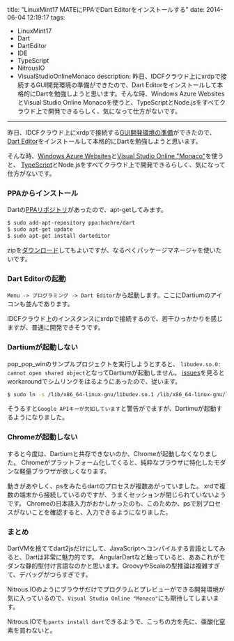 title: "LinuxMint17 MATEにPPAでDart Editorをインストールする"
date: 2014-06-04 12:19:17
tags:
 - LinuxMint17
 - Dart
 - DartEditor
 - IDE
 - TypeScript
 - NitrousIO
 - VisualStudioOnlineMonaco
description: 昨日、IDCFクラウド上にxrdpで接続するGUI開発環境の準備ができたので、Dart Editorをインストールして本格的にDartを勉強しようと思います。そんな時、Windows Azure WebsitesとVisual Studio Online Monacoを使うと、TypeScriptとNode.jsをすべてクラウド上で開発できるらしく、気になって仕方がないです。
---

昨日、IDCFクラウド上にxrdpで接続する[GUI開発環境の準備](/2014/06/02/idcf-linuxmint17-part2/)ができたので、
[Dart Editor](https://www.dartlang.org/tools/editor/)をインストールして本格的にDartを勉強しようと思います。

そんな時、[Windows Azure Websites](http://azure.microsoft.com/ja-jp/services/web-sites/)と[Visual Studio Online "Monaco"](http://blogs.msdn.com/b/monaco/)を使うと、
[TypeScript](http://www.typescriptlang.org/)とNode.jsをすべてクラウド上で開発できるらしく、気になって仕方がないです。


<!-- more -->

### PPAからインストール

Dartの[PPAリポジトリ](https://groups.google.com/a/dartlang.org/forum/#!topic/misc/V3u8oogUDxQ)があったので、apt-getしてみます。

``` bash
$ sudo add-apt-repository ppa:hachre/dart
$ sudo apt-get update
$ sudo apt-get install darteditor
```

zipを[ダウンロード](https://www.dartlang.org/tools/editor/)してもよいですが、なるべくパッケージマネージャを使いたいです。

### Dart Editorの起動
`Menu -> プログラミング -> Dart Editor`から起動します。ここにDartiumのアイコンも並んであります。

IDCFクラウド上のインスタンスにxrdpで接続するので、若干ひっかかりを感じますが、普通に開発できそうです。


### Dartiumが起動しない
pop_pop_winのサンプルプロジェクトを実行しようとすると、
`libudev.so.0: cannot open shared object`となってDartiumが起動しません。
[issues](https://code.google.com/p/dart/issues/detail?id=12325)を見るとworkaroundでシムリンクをはるようにあったので、従います。

``` bash
$ sudo ln -s /lib/x86_64-linux-gnu/libudev.so.1 /lib/x86_64-linux-gnu/libudev.so.0
```
そうるすと`Google APIキーが欠如しています`と警告がでますが、Dartimuが起動するようになりました。


### Chromeが起動しない
すると今度は、Dartiumと共存できないのか、Chromeが起動しなくなりました。
Chromeがプラットフォーム化してくると、純粋なブラウザに特化したモダンな軽量ブラウザが欲しくなります。

動きがあやしく、psをみたらdartのプロセスが複数あがっていました。
xrdで複数の端末から接続しているのですが、うまくセッションが閉じられていないようです。
Chromeの日本語入力がおかしかったのも、このためか、psで別プロセスがないことを確認すると、入力できるようになりました。


### まとめ

DartVMを捨ててdart2jsだけにして、JavaScriptへコンパイルする言語としてみると、Dartは非常に魅力的です。
AngularDartなど触っていると、ああこれがモダンな静的型付け言語なのかと思います。GroovyやScalaの型推論は複雑すぎて、デバッグがつらすぎです。

Nitrous.IOのようにブラウザだけでプログラムとプレビューができる開発環境が気に入っているので、`Visual Studio Online "Monaco"`にも期待してしまいます。

Nitrous.IOでも`parts install dart`できるようで、こっちの方を先に、亜酸化窒素を買わないと。
